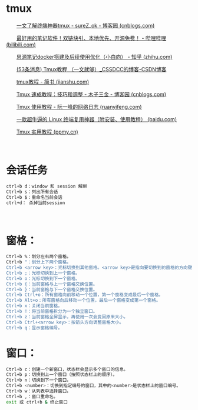 # tmux

　　[一文了解终端神器tmux - sureZ_ok - 博客园 (cnblogs.com)](https://www.cnblogs.com/sureZ-learning/p/16754905.html)

　　[最好用的笔记软件！双链块引、本地优先、开源免费！ - 哔哩哔哩 (bilibili.com)](https://www.bilibili.com/read/cv22800631)

　　[思源笔记docker搭建及后续使用优化（小白向） - 知乎 (zhihu.com)](https://zhuanlan.zhihu.com/p/427328444?utm_id=0)

　　[(53条消息) Tmux教程 （一文就够）_CSSDCC的博客-CSDN博客](https://blog.csdn.net/CSSDCC/article/details/121231906)

　　[tmux教程 - 简书 (jianshu.com)](https://www.jianshu.com/p/6075c0fd98d9)

　　[Tmux 速成教程：技巧和调整 - 木子三金 - 博客园 (cnblogs.com)](https://www.cnblogs.com/maoxiaolv/p/5526602.html)

　　[Tmux 使用教程 - 阮一峰的网络日志 (ruanyifeng.com)](http://www.ruanyifeng.com/blog/2019/10/tmux.html)

　　[一款超牛逼的 Linux 终端复用神器（附安装、使用教程） (baidu.com)](https://baijiahao.baidu.com/s?id=1683707857909025401&wfr=spider&for=pc)

　　[Tmux 实用教程 (ppmy.cn)](https://www.ppmy.cn/news/70722.html?action=onClick)

　　‍

# 会话任务

```bash
ctrl+b d：window 和 session 解绑
Ctrl+b s：列出所有会话
Ctrl+b $：重命名当前会话
ctrl+d： 杀掉当前session
```

　　‍

# 窗格：

```bash
Ctrl+b %：划分左右两个窗格。
Ctrl+b "：划分上下两个窗格。
Ctrl+b <arrow key>：光标切换到其他窗格。<arrow key>是指向要切换到的窗格的方向键，比如切换到下方窗格，就按方向键↓。
Ctrl+b ;：光标切换到上一个窗格。
Ctrl+b o：光标切换到下一个窗格。
Ctrl+b {：当前窗格与上一个窗格交换位置。
Ctrl+b }：当前窗格与下一个窗格交换位置。
Ctrl+b Ctrl+o：所有窗格向前移动一个位置，第一个窗格变成最后一个窗格。
Ctrl+b Alt+o：所有窗格向后移动一个位置，最后一个窗格变成第一个窗格。
Ctrl+b x：关闭当前窗格。
Ctrl+b !：将当前窗格拆分为一个独立窗口。
Ctrl+b z：当前窗格全屏显示，再使用一次会变回原来大小。
Ctrl+b Ctrl+<arrow key>：按箭头方向调整窗格大小。
Ctrl+b q：显示窗格编号。
```

# 窗口：

```bash
Ctrl+b c：创建一个新窗口，状态栏会显示多个窗口的信息。
Ctrl+b p：切换到上一个窗口（按照状态栏上的顺序）。
Ctrl+b n：切换到下一个窗口。
Ctrl+b <number>：切换到指定编号的窗口，其中的<number>是状态栏上的窗口编号。
Ctrl+b w：从列表中选择窗口。
Ctrl+b ,：窗口重命名。
exit 或 ctrl+b & 终止窗口
```

　　‍
